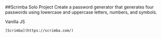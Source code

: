 ##Scrimba Solo Project
Create a password generator that generates four passwords using lowercase and uppercase letters, numbers, and symbols.

Vanilla JS

```
[Scrimba](https://scrimba.com/)
```

